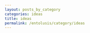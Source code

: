 ```yaml
---
layout: posts_by_category
categories: ideas
title: ideas
permalink: /entolusis/category/ideas
---
```

